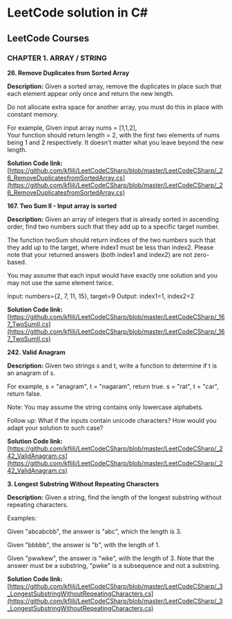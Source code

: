 # LeetCode solution in C#

## LeetCode Courses

### CHAPTER 1. ARRAY / STRING
**26. Remove Duplicates from Sorted Array**

**Description:**
Given a sorted array, remove the duplicates in place such that each element appear only once and return the new length.

Do not allocate extra space for another array, you must do this in place with constant memory.

For example,
Given input array nums = [1,1,2],  
Your function should return length = 2, with the first two elements of nums being 1 and 2 respectively. It doesn't matter what you leave beyond the new length.

**Solution Code link:**
[https://github.com/kflili/LeetCodeCSharp/blob/master/LeetCodeCSharp/_26_RemoveDuplicatesfromSortedArray.cs](https://github.com/kflili/LeetCodeCSharp/blob/master/LeetCodeCSharp/_26_RemoveDuplicatesfromSortedArray.cs)

**167. Two Sum II - Input array is sorted**

**Description:**
Given an array of integers that is already sorted in ascending order, find two numbers such that they add up to a specific target number.

The function twoSum should return indices of the two numbers such that they add up to the target, where index1 must be less than index2. Please note that your returned answers (both index1 and index2) are not zero-based.

You may assume that each input would have exactly one solution and you may not use the same element twice.

Input: numbers={2, 7, 11, 15}, target=9
Output: index1=1, index2=2

**Solution Code link:**
[https://github.com/kflili/LeetCodeCSharp/blob/master/LeetCodeCSharp/_167_TwoSumII.cs](https://github.com/kflili/LeetCodeCSharp/blob/master/LeetCodeCSharp/_167_TwoSumII.cs)

**242. Valid Anagram**

**Description:**
Given two strings s and t, write a function to determine if t is an anagram of s.

For example,
s = "anagram", t = "nagaram", return true.
s = "rat", t = "car", return false.

Note:
You may assume the string contains only lowercase alphabets.

Follow up:
What if the inputs contain unicode characters? How would you adapt your solution to such case?

**Solution Code link:**
[https://github.com/kflili/LeetCodeCSharp/blob/master/LeetCodeCSharp/_242_ValidAnagram.cs](https://github.com/kflili/LeetCodeCSharp/blob/master/LeetCodeCSharp/_242_ValidAnagram.cs)

**3. Longest Substring Without Repeating Characters**

**Description:**
Given a string, find the length of the longest substring without repeating characters.

Examples:

Given "abcabcbb", the answer is "abc", which the length is 3.

Given "bbbbb", the answer is "b", with the length of 1.

Given "pwwkew", the answer is "wke", with the length of 3. Note that the answer must be a substring, "pwke" is a subsequence and not a substring.

**Solution Code link:**
[https://github.com/kflili/LeetCodeCSharp/blob/master/LeetCodeCSharp/_3_LongestSubstringWithoutRepeatingCharacters.cs](https://github.com/kflili/LeetCodeCSharp/blob/master/LeetCodeCSharp/_3_LongestSubstringWithoutRepeatingCharacters.cs)